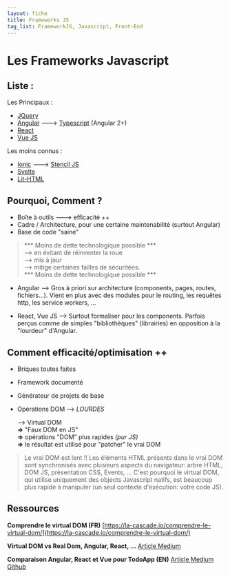 ```yaml
---
layout: fiche
title: Frameworks JS
tag_list: FrameworkJS, Javascript, Front-End
---
```


# Les Frameworks Javascript

## Liste :

Les Principaux :
- [JQuery](https://jquery.com/)
- [Angular](https://angular.io/) –––> [Typescript](https://www.typescriptlang.org/) (Angular 2+)
- [React](https://reactjs.org/)
- [Vue JS](https://vuejs.org/)

Les moins connus :
- [Ionic](https://ionicframework.com/) –––> [Stencil JS](https://stenciljs.com/)
- [Svelte](https://svelte.dev/)
- [Lit-HTML](https://lit-html.polymer-project.org/)

## Pourquoi, Comment ?

- Boîte à outils –––> efficacité ++
- Cadre / Architecture, pour une certaine maintenabilité (surtout Angular)
- Base de code "saine"
>    *** Moins de dette technologique possible ***<br/>
>    ––> en évitant de réinventer la roue<br/>
>    ––> mis à jour<br/>
>    ––> mitige certaines failles de sécuritées.<br/>
>    *** Moins de dette technologique possible ***

* Angular ––> Gros à priori sur architecture (components, pages, routes, fichiers...). Vient en plus avec des modules pour le routing, les requêtes http, les service workers, ...

* React, Vue JS ––> Surtout formaliser pour les components. Parfois perçus comme de simples "bibliothèques" (librairies) en opposition à la "lourdeur" d'Angular.

## Comment efficacité/optimisation ++

- Briques toutes faites
- Framework documenté
- Générateur de projets de base
- Opérations DOM —> *LOURDES*

    ––> Virtual DOM<br/>
    __=>__ "Faux DOM en JS" <br/>
    __=>__ opérations "DOM" plus rapides *(pur JS)* <br/>
    __=>__ le résultat est utilisé pour "patcher" le vrai DOM<br/>

> Le vrai DOM est lent !!
> Les éléments HTML présents dans le vrai DOM sont synchronisés avec plusieurs aspects du navigateur: arbre HTML, DOM JS, présentation CSS, Events, ... 
> C'est pourquoi le virtual DOM, qui utilise uniquement des objects Javascript natifs, est beaucoup plus rapide à manipuler (un seul contexte d'exécution: votre code JS).


## Ressources

**Comprendre le virtual DOM (FR)**
[https://la-cascade.io/comprendre-le-virtual-dom/](https://la-cascade.io/comprendre-le-virtual-dom/)

**Virtual DOM vs Real Dom, Angular, React, ...**
[Article Medium](https://medium.com/@ahaseeb12251998/virtual-dom-vs-real-dom-angular-vs-react-framework-vs-libraries-spas-vs-mpa-s-946fceb70955)

**Comparaison Angular, React et Vue pour TodoApp (EN)**
[Article Medium](https://medium.com/@sharangohar/comparing-angular-react-and-vue-by-building-todo-app-263f150aff5a)
[Github](https://github.com/SharanGoharKhan/Todo-Apps)